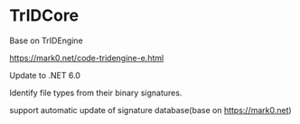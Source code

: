 TrIDCore
=================

Base on TrIDEngine 

https://mark0.net/code-tridengine-e.html

Update to .NET 6.0

Identify file types from their binary signatures.

support automatic update of signature database(base on https://mark0.net)
